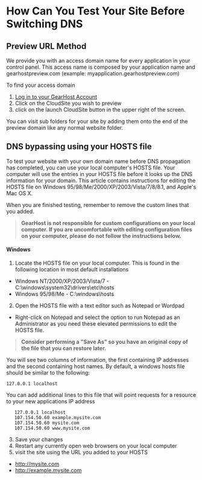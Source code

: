 # How Can You Test Your Site Before Switching DNS
## Preview URL Method
We provide you with an access domain name for every application in your control panel.  This access name is composed by your application name and gearhostpreview.com (example: myapplication.gearhostpreview.com) 

To find your access domain 

1. [Log in to your GearHost Account](https://my.gearhost.com/account/login)
2. Click on the CloudSite you wish to preview
3. click on the launch CloudSite button in the upper right of the screen.

You can visit sub folders for your site by adding them onto the end of the preview domain like any normal website folder.

## DNS bypassing using your HOSTS file
To test your website with your own domain name before DNS propagation has completed, you can use your local computer's HOSTS file. Your computer will use the entries in your HOSTS file before it looks up the DNS information for your domain. This article contains instructions for editing the HOSTS file on Windows 95/98/Me/2000/XP/2003/Vista/7/8/8.1, and Apple's Mac OS X.

When you are finished testing, remember to remove the custom lines that you added.

>**GearHost is not responsible for custom configurations on your local computer. If you are uncomfortable with editing configuration files on your computer, please do not follow the instructions below.**

#### Windows
 1. Locate the HOSTS file on your local computer.  This is found in the following location in most default installations
  * Windows NT/2000/XP/2003/Vista/7 - C:\windows\system32\drivers\etc\hosts
  * Windows 95/98/Me - C:\windows\hosts
 2. Open the HOSTS file with a text editor such as Notepad or Wordpad
  * Right-click on Notepad and select the option to run Notepad as an Administrator as you need these elevated permissions to edit the HOSTS file.

 >**Consider performing a "Save As" so you have an original copy of the file that you can restore later.**

 You will see two columns of information, the first containing IP addresses and the second containing host names. By default, a windows hosts file should be similar to the following:

 ``` 127.0.0.1 localhost ```

 You can add additional lines to this file that will point requests for a resource to your new applications IP address

 ``` 
    127.0.0.1 localhost
    107.154.50.60 example.mysite.com
    107.154.50.60 mysite.com
    107.154.50.60 www.mysite.com
 ```

 3. Save your changes
 4. Restart any currently open web browsers on your local computer
 5. visit the site using the URL you added to your HOSTS
  * http://mysite.com
  * http://example.mysite.com